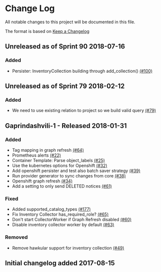 # Change Log

All notable changes to this project will be documented in this file.

The format is based on [Keep a Changelog](http://keepachangelog.com/en/1.0.0/)


## Unreleased as of Sprint 90 2018-07-16

### Added
- Persister: InventoryCollection building through add_collection() [(#100)](https://github.com/ManageIQ/manageiq-providers-openshift/pull/100)

## Unreleased as of Sprint 79 2018-02-12

### Added
- We need to use existing relation to project so we build valid query [(#79)](https://github.com/ManageIQ/manageiq-providers-openshift/pull/79)

## Gaprindashvili-1 - Released 2018-01-31

### Added
- Tag mapping in graph refresh [(#64)](https://github.com/ManageIQ/manageiq-providers-openshift/pull/64)
- Prometheus alerts [(#22)](https://github.com/ManageIQ/manageiq-providers-openshift/pull/22)
- Container Template: Parse object_labels [(#25)](https://github.com/ManageIQ/manageiq-providers-openshift/pull/25)
- Use the kubernetes options for Openshift [(#32)](https://github.com/ManageIQ/manageiq-providers-openshift/pull/32)
- Add openshift persister and test also batch saver strategy [(#39)](https://github.com/ManageIQ/manageiq-providers-openshift/pull/39)
- Run provider generator to sync changes from core [(#38)](https://github.com/ManageIQ/manageiq-providers-openshift/pull/38)
- Openshift graph refresh [(#34)](https://github.com/ManageIQ/manageiq-providers-openshift/pull/34)
- Add a setting to only send DELETED notices [(#61)](https://github.com/ManageIQ/manageiq-providers-openshift/pull/61)

### Fixed
- Added supported_catalog_types [(#177)](https://github.com/ManageIQ/manageiq-providers-openstack/pull/177)
- Fix Inventory Collector has_required_role? [(#65)](https://github.com/ManageIQ/manageiq-providers-openshift/pull/65)
- Don't start CollectorWorker if Graph Refresh disabled [(#60)](https://github.com/ManageIQ/manageiq-providers-openshift/pull/60)
- Disable inventory collector worker by default [(#63)](https://github.com/ManageIQ/manageiq-providers-openshift/pull/63)

### Removed
- Remove hawkular support for inventory collection [(#49)](https://github.com/ManageIQ/manageiq-providers-openshift/pull/49)

## Initial changelog added 2017-08-15
